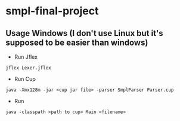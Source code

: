 # smpl-final-project

## Usage Windows (I don't use Linux but it's supposed to be easier than windows) 
- Run Jflex 
``` console
jflex Lexer.jflex
```

- Run Cup 
``` console
java -Xmx128m -jar <cup jar file> -parser SmplParser Parser.cup
```

- Run
``` console
java -classpath <path to cup> Main <filename>
```

